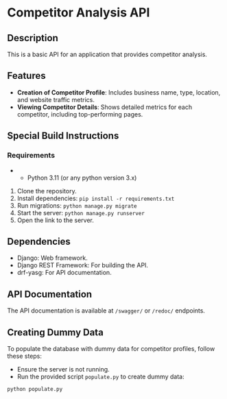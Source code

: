 # Competitor Analysis API

## Description
This is a basic API for an application that provides competitor analysis.

## Features
- **Creation of Competitor Profile**: Includes business name, type, location, and website traffic metrics.
- **Viewing Competitor Details**: Shows detailed metrics for each competitor, including top-performing pages.


## Special Build Instructions

### Requirements
- - Python 3.11 (or any python version 3.x)

1. Clone the repository.
2. Install dependencies: `pip install -r requirements.txt`
3. Run migrations: `python manage.py migrate`
4. Start the server: `python manage.py runserver`
5. Open the link to the server.

## Dependencies
- Django: Web framework.
- Django REST Framework: For building the API.
- drf-yasg: For API documentation.

## API Documentation
The API documentation is available at `/swagger/` or `/redoc/` endpoints.


## Creating Dummy Data
To populate the database with dummy data for competitor profiles, follow these steps:

- Ensure the server is not running.
- Run the provided script `populate.py` to create dummy data:

```
python populate.py
```